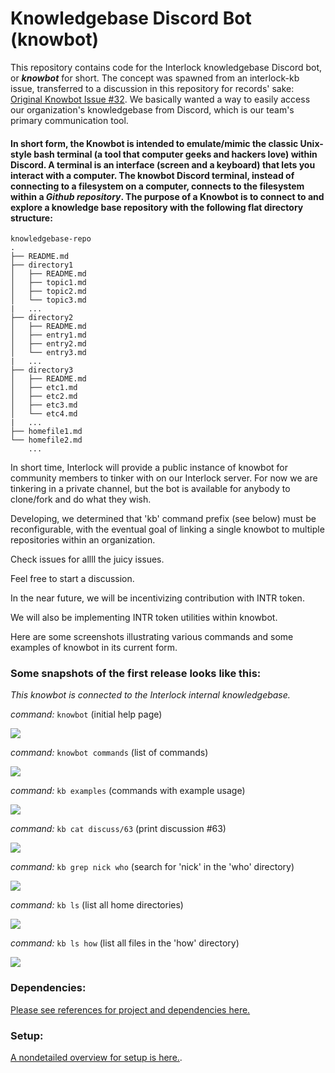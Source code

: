
# Knowledgebase Discord Bot (knowbot)

This repository contains code for the Interlock knowledgebase Discord bot, or **_knowbot_** for short. The concept was spawned from an interlock-kb issue, transferred to a discussion in this repository for records' sake: [Original Knowbot Issue #32](https://github.com/interlock-network/knowbot/discussions/32). We basically wanted a way to easily access our organization's knowledgebase from Discord, which is our team's primary communication tool.

#### In short form, the Knowbot is intended to emulate/mimic the classic Unix-style bash terminal (a tool that computer geeks and hackers love) within Discord. A terminal is an interface (screen and a keyboard) that lets you interact with a computer. The knowbot Discord terminal, instead of connecting to a filesystem on a computer, connects to the filesystem within a _Github repository_. The purpose of a Knowbot is to connect to and explore a knowledge base repository with the following flat directory structure:

```
knowledgebase-repo
.
├── README.md
├── directory1
│   ├── README.md
│   ├── topic1.md
│   ├── topic2.md
│   └── topic3.md
|	...
├── directory2
│   ├── README.md
│   ├── entry1.md
│   ├── entry2.md
│   └── entry3.md
|	...
├── directory3
│   ├── README.md
│   ├── etc1.md
│   ├── etc2.md
│   ├── etc3.md
│   └── etc4.md
|	...
├── homefile1.md
└── homefile2.md
    ...
```
In short time, Interlock will provide a public instance of knowbot for community members to tinker with on our Interlock server. For now we are tinkering in a private channel, but the bot is available for anybody to clone/fork and do what they wish.

Developing, we determined that 'kb' command prefix (see below) must be reconfigurable, with the eventual goal of linking a single knowbot to multiple repositories within an organization.

Check issues for allll the juicy issues.

Feel free to start a discussion.

In the near future, we will be incentivizing contribution with INTR token.

We will also be implementing INTR token utilities within knowbot.

Here are some screenshots illustrating various commands and some examples of knowbot in its current form.

### Some snapshots of the first release looks like this:

_This knowbot is connected to the Interlock internal knowledgebase._

_command:_ `knowbot` (initial help page)

![](./REPOSTUFF/readme1.png)

_command:_ `knowbot commands` (list of commands)

![](./REPOSTUFF/readme2.png)

_command:_ `kb examples` (commands with example usage)

![](./REPOSTUFF/readme3.png)

_command:_ `kb cat discuss/63` (print discussion #63)

![](./REPOSTUFF/readme4.png)

_command:_ `kb grep nick who` (search for 'nick' in the 'who' directory)

![](./REPOSTUFF/readme5.png)

_command:_ `kb ls` (list all home directories)

![](./REPOSTUFF/readme6.png)

_command:_ `kb ls how` (list all files in the 'how' directory)

![](./REPOSTUFF/readme7.png)


### Dependencies:

[Please see references for project and dependencies here.](./REFERENCES.md)

### Setup:

[A nondetailed overview for setup is here.](./SETUP.md).


